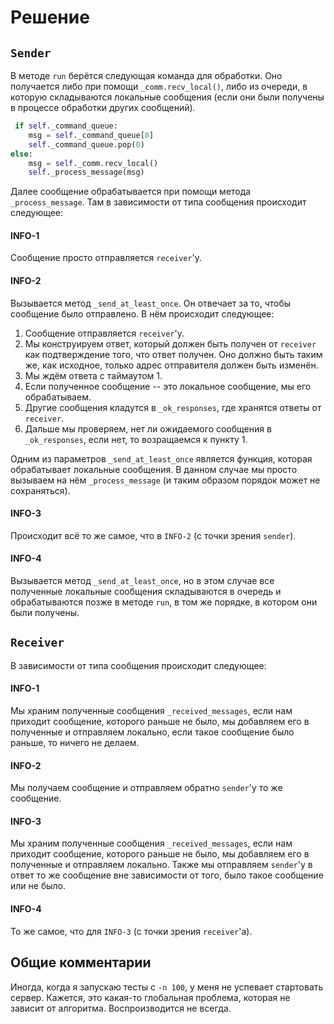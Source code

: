 # Решение 
## `Sender`
В методе `run` берётся следующая команда для обработки. Оно получается либо при помощи `_comm.recv_local()`, либо из очереди, в которую складываются локальные сообщения (если они были получены в процессе обработки других сообщений).
```python
 if self._command_queue:
    msg = self._command_queue[0]
    self._command_queue.pop(0)
else:
    msg = self._comm.recv_local()
    self._process_message(msg)
```
Далее сообщение обрабатывается при помощи метода `_process_message`. Там в зависимости от типа сообщения происходит следующее:
#### INFO-1
Сообщение просто отправляется `receiver`'у.

#### INFO-2
Вызывается метод `_send_at_least_once`. Он отвечает за то, чтобы сообщение было отправлено. В нём происходит следующее:
1. Сообщение отправляется `receiver`'у.
2. Мы конструируем ответ, который должен быть получен от `receiver` как подтверждение того, что ответ получен. Оно должно быть таким же, как исходное, только адрес отправителя должен быть изменён. 
3. Мы ждём ответа с таймаутом 1.
4. Если полученное сообщение -- это локальное сообщение, мы его обрабатываем. 
5. Другие сообщения кладутся в `_ok_responses`, где хранятся ответы от `receiver`.
6. Дальше мы проверяем, нет ли ожидаемого сообщения в `_ok_responses`, если нет, то возращаемся к пункту 1.

Одним из параметров `_send_at_least_once` является функция, которая обрабатывает локальные сообщения. В данном случае мы просто вызываем на нём `_process_message` (и таким образом порядок может не сохраняться).

#### INFO-3 
Происходит всё то же самое, что в `INFO-2` (с точки зрения `sender`).

#### INFO-4
Вызывается метод `_send_at_least_once`, но в этом случае все полученные локальные сообщения складываются в очередь и обрабатываются позже в методе `run`, в том же порядке, в котором они были получены. 

## `Receiver`
В зависимости от типа сообщения происходит следующее:
#### INFO-1
Мы храним полученные сообщения `_received_messages`, если нам приходит сообщение, которого раньше не было, мы добавляем его в полученные и отправляем локально, если такое сообщение было раньше, то ничего не делаем.
#### INFO-2
Мы получаем сообщение и отправляем обратно `sender`'у то же сообщение.
#### INFO-3
Мы храним полученные сообщения `_received_messages`, если нам приходит сообщение, которого раньше не было, мы добавляем его в полученные и отправляем локально. Также мы отправляем `sender`'у в ответ то же сообщение вне зависимости от того, было такое сообщение или не было. 

#### INFO-4
То же самое, что для `INFO-3` (с точки зрения `receiver`'а).

## Общие комментарии
Иногда, когда я запускаю тесты с `-n 100`, у меня не успевает стартовать сервер. Кажется, это какая-то глобальная проблема, которая не зависит от алгоритма. Воспроизводится не всегда. 
